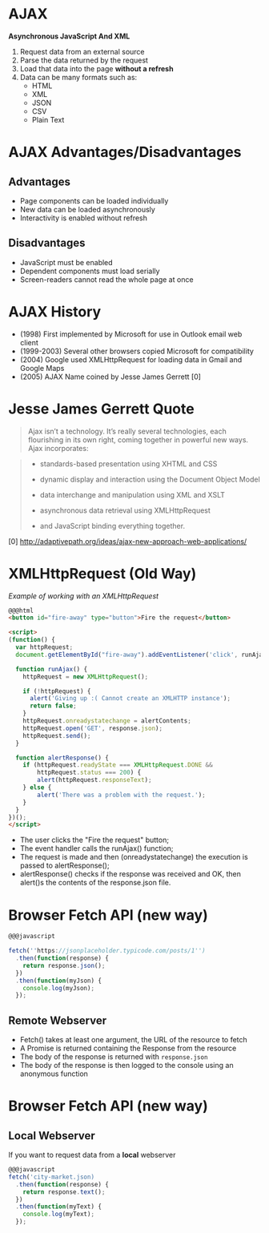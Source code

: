 # AJAX

**Asynchronous JavaScript And XML**

1.  Request data from an external source
2.  Parse the data returned by the request
3.  Load that data into the page **without a refresh**
4.  Data can be many formats such as:
    * HTML
    * XML
    * JSON
    * CSV
    * Plain Text

# AJAX Advantages/Disadvantages

## Advantages

* Page components can be loaded individually
* New data can be loaded asynchronously
* Interactivity is enabled without refresh

## Disadvantages

* JavaScript must be enabled
* Dependent components must load serially
* Screen-readers cannot read the whole page at once

# AJAX History

* (1998) First implemented by Microsoft for use in Outlook email web client
* (1999-2003) Several other browsers copied Microsoft for compatibility
* (2004) Google used XMLHttpRequest for loading data in Gmail and Google Maps
* (2005) AJAX Name coined by Jesse James Gerrett [0]


# Jesse James Gerrett Quote

> Ajax isn’t a technology. It’s really several technologies, each flourishing in its own right, coming together in powerful new ways. Ajax incorporates:

> * standards-based presentation using XHTML and CSS
>
> * dynamic display and interaction using the Document Object Model
>
> * data interchange and manipulation using XML and XSLT
>
> * asynchronous data retrieval using XMLHttpRequest
>
> * and JavaScript binding everything together.


[0] http://adaptivepath.org/ideas/ajax-new-approach-web-applications/

# XMLHttpRequest (Old Way)

*Example of working with an XMLHttpRequest*

```html
@@@html
<button id="fire-away" type="button">Fire the request</button>

<script>
(function() {
  var httpRequest;
  document.getElementById("fire-away").addEventListener('click', runAjax);

  function runAjax() {
    httpRequest = new XMLHttpRequest();

    if (!httpRequest) {
      alert('Giving up :( Cannot create an XMLHTTP instance');
      return false;
    }
    httpRequest.onreadystatechange = alertContents;
    httpRequest.open('GET', response.json);
    httpRequest.send();
  }

  function alertResponse() {
    if (httpRequest.readyState === XMLHttpRequest.DONE &&
        httpRequest.status === 200) {
        alert(httpRequest.responseText);
    } else {
        alert('There was a problem with the request.');
    }
  }
})();
</script>
```

* The user clicks the "Fire the request" button;
* The event handler calls the runAjax() function;
* The request is made and then (onreadystatechange) the execution is passed to alertResponse();
* alertResponse() checks if the response was received and OK, then alert()s the contents of the response.json file.


# Browser Fetch API (new way)

```javascript
@@@javascript

fetch(''https://jsonplaceholder.typicode.com/posts/1'')
  .then(function(response) {
    return response.json();
  })
  .then(function(myJson) {
    console.log(myJson);
  });
```

## Remote Webserver

* Fetch() takes at least one argument, the URL of the resource to fetch
* A Promise is returned containing the Response from the resource
* The body of the response is returned with `response.json`
* The body of the response is then logged to the console using an anonymous function

# Browser Fetch API (new way)

## Local Webserver

If you want to request data from a **local** webserver

```javascript
@@@javascript
fetch('city-market.json)
  .then(function(response) {
    return response.text();
  })
  .then(function(myText) {
    console.log(myText);
  });
```
